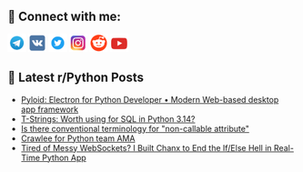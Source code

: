 ## 🔎 Connect with me:
[<img src="https://github.com/bullbesh/bullbesh/blob/main/images/Telegram.png" width="32" height="32" />](https://t.me/bullbesh)
[<img src="https://github.com/bullbesh/bullbesh/blob/main/images/VK.png" width="32" height="32" />](https://vk.com/bullbesh)
[<img src="https://github.com/bullbesh/bullbesh/blob/main/images/Twitter.png" width="32" height="32" />](https://twitter.com/bullbesh1)
[<img src="https://github.com/bullbesh/bullbesh/blob/main/images/Instagram.png" width="32" height="32" />](https://www.instagram.com/bullbesh)
[<img src="https://github.com/bullbesh/bullbesh/blob/main/images/Reddit.png" width="32" height="32" />](https://www.reddit.com/user/bullbesh)
[<img src="https://github.com/bullbesh/bullbesh/blob/main/images/YouTube.png" width="32" height="32" />](https://www.youtube.com/channel/UCtfjRs6uzgq5mfm8S06WTcg)

## 📕 Latest r/Python Posts
<!-- BLOG-POST-LIST:START -->
- [Pyloid: Electron for Python Developer • Modern Web-based desktop app framework](https://www.reddit.com/r/Python/comments/1o0zsa2/pyloid_electron_for_python_developer_modern/)
- [T-Strings: Worth using for SQL in Python 3.14?](https://www.reddit.com/r/Python/comments/1o0wajw/tstrings_worth_using_for_sql_in_python_314/)
- [Is there conventional terminology for &quot;non-callable attribute&quot;](https://www.reddit.com/r/Python/comments/1o0u0ts/is_there_conventional_terminology_for_noncallable/)
- [Crawlee for Python team AMA](https://www.reddit.com/r/Python/comments/1o0tdmf/crawlee_for_python_team_ama/)
- [Tired of Messy WebSockets? I Built Chanx to End the If/Else Hell in Real-Time Python App](https://www.reddit.com/r/Python/comments/1o0m9yt/tired_of_messy_websockets_i_built_chanx_to_end/)
<!-- BLOG-POST-LIST:END -->
